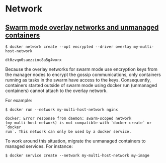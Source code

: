 # Network

## [Swarm mode overlay networks and unmanaged containers](https://docs.docker.com/engine/userguide/networking/overlay-security-model/#swarm-mode-overlay-networks-and-unmanaged-containers)

```
$ docker network create --opt encrypted --driver overlay my-multi-host-network

dt0zvqn0saezzinc8a5g4worx

```

Because the overlay networks for swarm mode use encryption keys from the manager nodes to encrypt the gossip communications, only containers running as tasks in the swarm have access to the keys. Consequently, containers started outside of swarm mode using docker run (unmanaged containers) cannot attach to the overlay network.

For example:

```
$ docker run --network my-multi-host-network nginx

docker: Error response from daemon: swarm-scoped network
(my-multi-host-network) is not compatible with `docker create` or `docker
run`. This network can only be used by a docker service.
```

To work around this situation, migrate the unmanaged containers to managed services. For instance:
```
$ docker service create --network my-multi-host-network my-image
```
